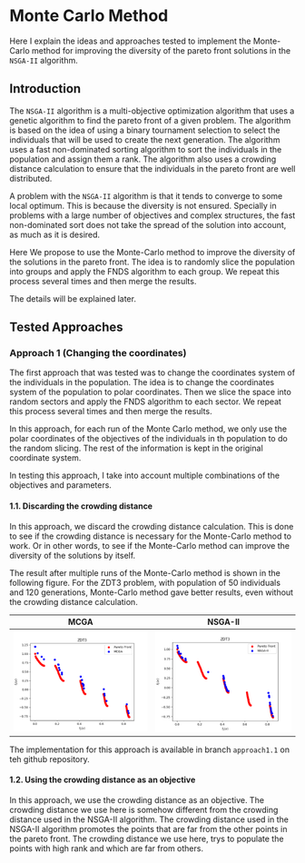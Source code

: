 # Monte Carlo Method

Here I explain the ideas and approaches tested to implement the Monte-Carlo method for improving the diversity of the
pareto front solutions in the `NSGA-II` algorithm.

## Introduction

The `NSGA-II` algorithm is a multi-objective optimization algorithm that uses a genetic algorithm to find the pareto
front of a given problem. The algorithm is based on the idea of using a binary tournament selection to select the
individuals that will be used to create the next generation. The algorithm uses a fast non-dominated sorting algorithm
to sort the individuals in the population and assign them a rank. The algorithm also uses a crowding distance
calculation to ensure that the individuals in the pareto front are well distributed.

A problem with the `NSGA-II` algorithm is that it tends to converge to some local optimum. This is because the diversity
is not ensured. Specially in problems with a large number of objectives and complex structures, the fast non-dominated
sort
does not take the spread of the solution into account, as much as it is desired.

Here We propose to use the Monte-Carlo method to improve the diversity of the solutions in the pareto front. The idea
is to randomly slice the population into groups and apply the FNDS algorithm to each group. We repeat this process
several times and then merge the results.

The details will be explained later.

## Tested Approaches

### Approach 1 (Changing the coordinates)

The first approach that was tested was to change the coordinates system of the individuals in the population. The idea
is to
change the coordinates system of the population to polar coordinates. Then we slice the space into random sectors and
apply
the FNDS algorithm to each sector. We repeat this process several times and then merge the results.

In this approach, for each run of the Monte Carlo method, we only use the polar coordinates of the objectives of the
individuals
in th population to do the random slicing. The rest of the information is kept in the original coordinate system.

In testing this approach, I take into account multiple combinations of the objectives and parameters.

#### 1.1. Discarding the crowding distance

In this approach, we discard the crowding distance calculation. This is done to see if the crowding distance is
necessary for the Monte-Carlo method to work. Or in other words, to see if the Monte-Carlo method can improve the
diversity of the solutions by itself.

The result after multiple runs of the Monte-Carlo method is shown in the following figure. For the ZDT3 problem, with
population of 50 individuals and 120 generations, Monte-Carlo method gave better results, even without the crowding
distance calculation.

MCGA            |  NSGA-II
:-------------------------:|:-------------------------:
![MCGA](../images/zdt3_mcga.png)  |  ![NSGA-II](../images/zdt3_nsga.png)

The implementation for this approach is available in branch `approach1.1` on teh github repository.

#### 1.2. Using the crowding distance as an objective

In this approach, we use the crowding distance as an objective. The crowding distance we use here is somehow different
from the crowding distance used in the NSGA-II algorithm. The crowding distance used in the NSGA-II algorithm promotes
the points that are far from the other points in the pareto front. The crowding distance we use here, trys to populate
the points with high rank and which are far from others.

